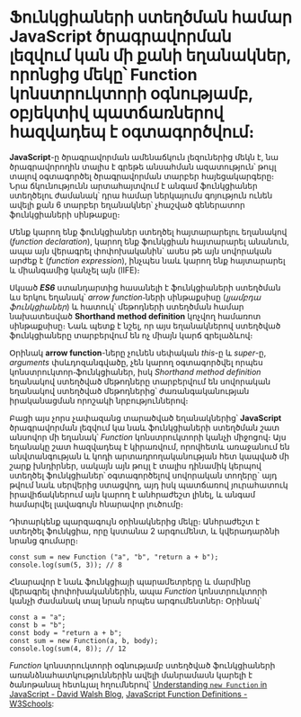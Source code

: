 # Ֆունկցիաների ստեղծման համար JavaScript ծրագրավորման լեզվում կան մի քանի եղանակներ, որոնցից մեկը՝ Function կոնստրուկտորի օգնությամբ, օբյեկտիվ պատճառներով հազվադեպ է օգտագործվում։

**JavaScript**-ը ծրագրավորման ամենաճկուն լեզուներից մեկն է, նա ծրագրավորողին տալիս է գրեթե անսահման ազատություն՝ թույլ տալով օգտագործել ծրագրավորման տարբեր հայեցակարգերը։ Նրա ճկունությունն արտահայտվում է անգամ ֆունկցիաներ ստեղծելու ժամանակ՝ դրա համար ներկայումս գոյություն ունեն ավելի քան 6 տարբեր եղանակներ՝ չհաշված գեներատոր ֆունկցիաների սինթաքսը։

Մենք կարող ենք ֆունկցիաներ ստեղծել հայտարարելու եղանակով (_function declaration_), կարող ենք ֆունկցիան հայտարարել անանուն, ապա այն վերագրել փոփոխականին` ասես թե այն սովորական արժեք է (_function expression_), ինչպես նաև կարող ենք հայտարարել և միանգամից կանչել այն (IIFE)։

Սկսած **_ES6_** ստանդարտից հասանելի է ֆունկցիաների ստեղծման ևս երկու եղանակ՝ _arrow function_֊ների սինթաքսիսը (_լյամբդա ֆունկցիաներ_) և հատուկ՝ մեթոդների ստեղծման համար նախատեսված **Shorthand method definition** կոչվող համառոտ սինթաքսիսը։
Նաև պետք է նշել, որ այս եղանակներով ստեղծված ֆունկցիաները տարբերվում են ոչ միայն կարճ գրելաձևով։

Օրինակ **arrow function**-ները չունեն սեփական _this_-ը և _super_-ը, _arguments_ փսևդոզանգվածը, չեն կարող օգտագործվել որպես կոնստրուկտոր֊ֆունկցիաներ, իսկ _Shorthand method definition_ եղանակով ստեղծված մեթոդները տարբերվում են սովորական եղանակով ստեղծված մեթոդներից՝ ժառանգականության իրականացման որոշակի նրբություններով։

Բացի այս չորս չափազանց տարածված եղանակներից՝ **JavaScript** ծրագրավորման լեզվում կա նաև ֆունկցիաների ստեղծման շատ անսովոր մի եղանակ՝ _Function_ կոնստրուկտորի կանչի միջոցով։ Այս եղանակը շատ հազվադեպ է կիրառվում, որովհետև առաջանում են անվտանգության և կոդի արտադրողականության հետ կապված մի շարք խնդիրներ, սակայն այն թույլ է տալիս դինամիկ կերպով ստեղծել ֆունկցիաներ՝ օգտագործելով սովորական տողերը` այդ թվում նաև սերվերից ստացվող, այդ իսկ պատճառով յուրահատուկ իրավիճակներում այն կարող է անհրաժեշտ լինել, և անգամ համարվել լավագույն հնարավոր լուծումը։

Դիտարկենք պարզագույն օրինակներից մեկը։ Անհրաժեշտ է ստեղծել ֆունկցիա, որը կստանա 2 արգումենտ, և կվերադարձնի նրանց գումարը։

```
const sum = new Function ("a", "b", "return a + b");
console.log(sum(5, 3)); // 8
```

Հնարավոր է նաև ֆունկցիայի պարամետրերը և մարմինը վերագրել փոփոխականներին, ապա _Function_ կոնստրուկտորի կանչի ժամանակ տալ նրան որպես արգումենտներ։ Օրինակ՝

```
const a = "a";
const b = "b";
const body = "return a + b";
const sum = new Function(a, b, body);
console.log(sum(4, 8)); // 12
```

_Function_ կոնստրուկտորի օգնությամբ ստեղծված ֆունկցիաների առանձնահատկություններին ավելի մանրամասն կարելի է ծանոթանալ հետևյալ հղումներով՝ [Understanding `new Function` in JavaScript - David Walsh Blog](https://davidwalsh.name/new-function), [JavaScript Function Definitions - W3Schools](https://www.w3schools.com/js/js_function_definition.asp):
